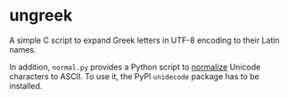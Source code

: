 ungreek
=======

A simple C script to expand Greek letters in UTF-8 encoding to their Latin names.

In addition, `normal.py` provides a Python script to [normalize][NIH] Unicode characters to ASCII.
To use it, the PyPI `unidecode` package has to be installed.

[NIH]: http://lexsrv2.nlm.nih.gov/LexSysGroup/Projects/lvg/2011/docs/designDoc/UDF/unicode/unicodeToAscii.html
